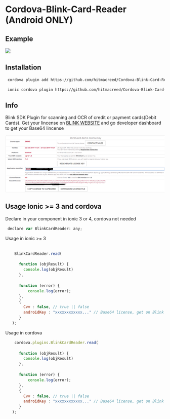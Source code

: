 # Cordova-Blink-Card-Reader (Android ONLY)

## Example
<img src="https://github.com/hitmacreed/Cordova-Blink-Card-Reader/blob/master/art/blink-card-fast.gif" width="400">

## Installation

```sh
 cordova plugin add https://github.com/hitmacreed/Cordova-Blink-Card-Reader.git 
```

```sh
 ionic cordova plugin https://github.com/hitmacreed/Cordova-Blink-Card-Reader.git
```

## Info
Blink SDK Plugin for scanning and OCR of credit or payment cards(Debit Cards).
Get your lincense on [BLINK WEBSITE](https://microblink.com) and go developer dashboard to get your Base64 lincense

<img src="https://github.com/hitmacreed/Cordova-Blink-Card-Reader/blob/master/art/pic1.png?raw=true" width="800">

## Usage Ionic >= 3 and cordova

 Declare in your component in ionic 3 or 4, cordova not needed
```javascript
 declare var BlinkCardReader: any;
```

 Usage in ionic >= 3
```javascript

    BlinkCardReader.read(
      
      function (objResult) {
        console.log(objResult)
      },

      function (error) {
          console.log(error);
      },
      {
        Cvv : false, // true || false
    	androidKey : "xxxxxxxxxxxx..." // Base64 license, get on Blink Developer DashBoard
      }
   );
```

 Usage in cordova
```javascript
    cordova.plugins.BlinkCardReader.read(
      
      function (objResult) {
        console.log(objResult)
      },

      function (error) {
          console.log(error);
      },
      {
        Cvv : false, // true || false
    	androidKey : "xxxxxxxxxxxx..." // Base64 license, get on Blink Developer DashBoard
      }
   );
```
